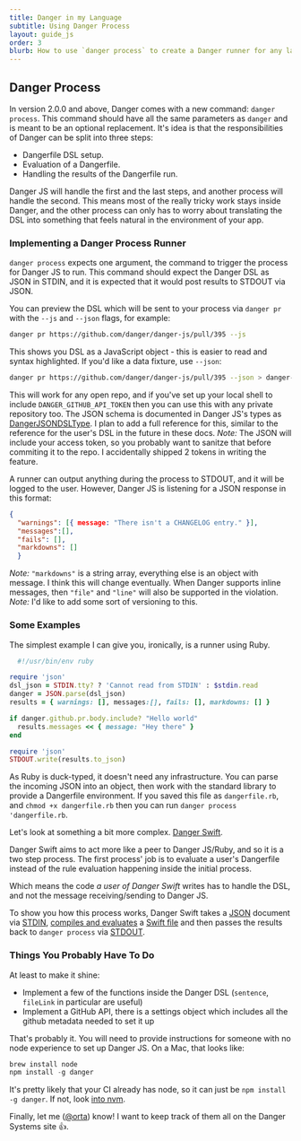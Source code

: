 ```yaml
---
title: Danger in my Language
subtitle: Using Danger Process
layout: guide_js
order: 3
blurb: How to use `danger process` to create a Danger runner for any language.
---
```


## Danger Process

In version 2.0.0 and above, Danger comes with a new command: `danger process`. This command should have all the same 
parameters as `danger` and is meant to be an optional replacement. It's idea is that the responsibilities of Danger can
be split into three steps:

* Dangerfile DSL setup.
* Evaluation of a Dangerfile.
* Handling the results of the Dangerfile run.

Danger JS will handle the first and the last steps, and another process will handle the second. This means most of the 
really tricky work stays inside Danger, and the other process can only has to worry about translating the DSL into 
something that feels natural in the environment of your app.

### Implementing a Danger Process Runner

`danger process` expects one argument, the command to trigger the process for Danger JS to run. This command should 
expect the Danger DSL as JSON in STDIN, and it is expected that it would post results to STDOUT via JSON. 

You can preview the DSL which will be sent to your process via `danger pr` with the `--js` and `--json` flags, for example:

```sh
danger pr https://github.com/danger/danger-js/pull/395 --js 
```

This shows you DSL as a JavaScript object - this is easier to read and syntax highlighted. If you'd like a data fixture, use `--json`:

```sh
danger pr https://github.com/danger/danger-js/pull/395 --json > danger-js-395.dsl.json
```

This will work for any open repo, and if you've set up your local shell to include `DANGER_GITHUB_API_TOKEN` then you can
use this with any private repository too. The JSON schema is documented in Danger JS's types as [DangerJSONDSLType][]. I
plan to add a full reference for this, similar to the reference for the user's DSL in the future in these docs. _Note:_ 
The JSON will include your access token, so you probably want to sanitze that before commiting it to the repo. 
I accidentally shipped 2 tokens in writing the feature.

A runner can output anything during the process to STDOUT, and it will be logged to the user. However, Danger JS is 
listening for a JSON response in this format:

```json
{ 
  "warnings": [{ message: "There isn't a CHANGELOG entry." }], 
  "messages":[], 
  "fails": [], 
  "markdowns": [] 
  }
```

_Note:_ `"markdowns"` is a string array, everything else is an object with message. I think this will change eventually. 
When Danger supports inline messages, then `"file"` and `"line"` will also be supported in the violation. 
_Note:_ I'd like to add some sort of versioning to this.

### Some Examples

The simplest example I can give you, ironically, is a runner using Ruby.

```ruby
  #!/usr/bin/env ruby

require 'json'
dsl_json = STDIN.tty? ? 'Cannot read from STDIN' : $stdin.read
danger = JSON.parse(dsl_json)
results = { warnings: [], messages:[], fails: [], markdowns: [] }

if danger.github.pr.body.include? "Hello world"
  results.messages << { message: "Hey there" }
end

require 'json'
STDOUT.write(results.to_json)
```

As Ruby is duck-typed, it doesn't need any infrastructure. You can parse the incoming JSON into an object, then work 
with the standard library to provide a Dangerfile environment. If you saved this file as `dangerfile.rb`, and 
`chmod +x dangerfile.rb` then you can run `danger process 'dangerfile.rb`.

Let's look at something a bit more complex. [Danger Swift][danger-swift]. 

Danger Swift aims to act more like a peer to Danger JS/Ruby, and so it is a two step process. The first process' job
is to evaluate a user's Dangerfile instead of the rule evaluation happening inside the initial process. 

Which means the code _a user of Danger Swift_ writes has to handle the DSL, and not the message receiving/sending 
to Danger JS. 

To show you how this process works, Danger Swift takes a [JSON][swift-json] document via [STDIN][swift-stdin], 
[compiles and evaluates][swift-eval] a [Swift file][swift-dangerfile] and then passes the results back to 
`danger process` via [STDOUT][swift-stdout].

### Things You Probably Have To Do

At least to make it shine:

* Implement a few of the functions inside the Danger DSL (`sentence`, `fileLink` in particular are useful)
* Implement a GitHub API, there is a settings object which includes all the github metadata needed to set it up 

That's probably it. You will need to provide instructions for someone with no node experience to set up Danger JS. On a
Mac, that looks like:

```js
brew install node
npm install -g danger
```

It's pretty likely that your CI already has node, so it can just be `npm install -g danger`. If not, look [into nvm][].

Finally, let me ([@orta][]) know! I want to keep track of them all on the Danger Systems site :+1:.

[danger-swift]: https://github.com/danger/danger-swift
[swift-json]: https://github.com/danger/danger-swift/blob/master/fixtures/eidolon_609.json
[swift-stdin]: https://github.com/danger/danger-swift/blob/1576e336e41698861456533463c8821675427258/Sources/Runner/main.swift#L9-L11
[swift-eval]: https://github.com/danger/danger-swift/blob/1576e336e41698861456533463c8821675427258/Sources/Runner/main.swift#L23-L40
[swift-dangerfile]: https://github.com/danger/danger-swift/blob/1576e336e41698861456533463c8821675427258/Dangerfile.swift
[swift-stdout]: https://github.com/danger/danger-swift/blob/1576e336e41698861456533463c8821675427258/Sources/Runner/main.swift#L48-L50
[swift-first-pr]: https://github.com/danger/danger-swift/pull/12
[DangerJSONDSLType]: https://github.com/danger/danger-js/blob/master/source/dsl/DangerDSL.ts
[into nvm]: https://github.com/creationix/nvm
[@orta]: https://github.com/orta
